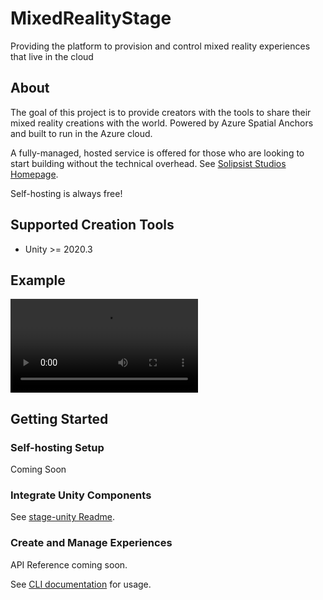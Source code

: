 # MixedRealityStage
Providing the platform to provision and control mixed reality experiences that live in the cloud

## About
The goal of this project is to provide creators with the tools to share their mixed reality creations with the world.  Powered by Azure Spatial Anchors and built to run in the Azure cloud. 

A fully-managed, hosted service is offered for those who are looking to start building without the technical overhead.  See [Solipsist Studios Homepage](https://solipsist.studio).

Self-hosting is always free!

## Supported Creation Tools
* Unity >= 2020.3

## Example
![Scene showing a mobile device and Hololens in a shared space](./Assets/0_Example.mp4)

## Getting Started

### Self-hosting Setup
Coming Soon

### Integrate Unity Components
See [stage-unity Readme](https://github.com/solipsist-studios/stage-unity/blob/main/README.md).

### Create and Manage Experiences
API Reference coming soon.

See [CLI documentation](./ExperienceCatalogCLI/README.md) for usage.
